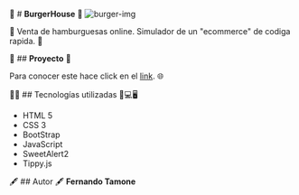 🍔 # **BurgerHouse** 🍔
![burger-img](https://github.com/FerTamone/JScript-proyects/blob/proyecto-final/public/images/rsz_burger-house.png)

🛒 Venta de hamburguesas online. Simulador de un "ecommerce" de codiga rapida. 🛒

📁 ## **Proyecto** 📁

Para conocer este hace click en el  [link](https://infocryptos2022.000webhostapp.com/index.html). :globe_with_meridians:



🧑‍💻 ## Tecnologías utilizadas 🧰💻🖥️

* HTML 5
* CSS 3
* BootStrap
* JavaScript
* SweetAlert2
* Tippy.js



🖋️ ## Autor 🖋️
**Fernando Tamone**

